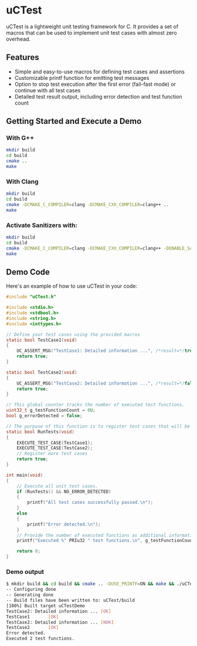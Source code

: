 # uCTest

uCTest is a lightweight unit testing framework for C. It provides a set of macros that can be used to implement unit test cases with almost zero overhead.

## Features

- Simple and easy-to-use macros for defining test cases and assertions
- Customizable printf function for emitting test messages
- Option to stop test execution after the first error (fail-fast mode) or continue with all test cases
- Detailed test result output, including error detection and test function count

## Getting Started and Execute a Demo

### With G++

```bash
mkdir build
cd build
cmake ..
make
```

### With Clang

```bash
mkdir build
cd build
cmake -DCMAKE_C_COMPILER=clang -DCMAKE_CXX_COMPILER=clang++ ..
make
```

### Activate Sanitizers with:

```bash
mkdir build
cd build
cmake -DCMAKE_C_COMPILER=clang -DCMAKE_CXX_COMPILER=clang++ -DENABLE_SANITIZERS=ON..
make
```

## Demo Code

Here's an example of how to use uCTest in your code:

```c
#include "uCTest.h"

#include <stdio.h>
#include <stdbool.h>
#include <string.h>
#include <inttypes.h>

// Define your test cases using the provided macros
static bool TestCase1(void)
{
    UC_ASSERT_MSG("TestCase1: Detailed information ...", /*result=*/true);
    return true;
}

static bool TestCase2(void)
{
    UC_ASSERT_MSG("TestCase2: Detailed information ...", /*result=*/false);
    return true;
}

// This global counter tracks the number of executed test functions.
uint32_t g_testFunctionCount = 0U;
bool g_errorDetected = false;

// The purpose of this function is to register test cases that will be executed.
static bool RunTests(void)
{
    EXECUTE_TEST_CASE(TestCase1);
    EXECUTE_TEST_CASE(TestCase2);
    // Register more test cases
    return true;
}

int main(void)
{
    // Execute all unit test cases.
    if (RunTests() && NO_ERROR_DETECTED)
    {
        printf("All test cases successfully passed.\n");
    }
    else
    {
        printf("Error detected.\n");
    }
    // Provide the number of executed functions as additional information.
    printf("Executed %" PRIu32 " test functions.\n", g_testFunctionCount);

    return 0;
}
```

### Demo output

```bash
$ mkdir build && cd build && cmake .. -DUSE_PRINTF=ON && make && ./uCTestDemo 
-- Configuring done
-- Generating done
-- Build files have been written to: uCTest/build
[100%] Built target uCTestDemo
TestCase2: Detailed information ... [OK]
TestCase1       [OK]
TestCase2: Detailed information ... [NOK]
TestCase2       [OK]
Error detected.
Executed 2 test functions.
```


